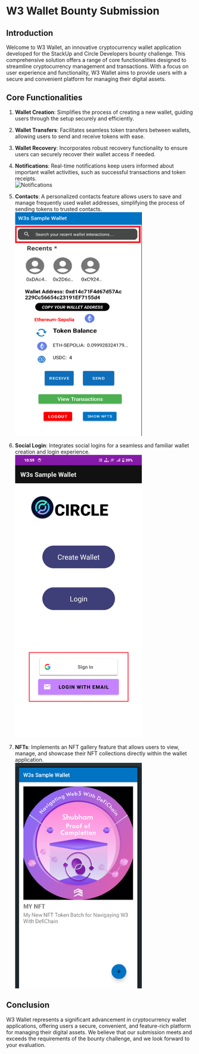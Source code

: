 # W3 Wallet Bounty Submission

## Introduction
Welcome to W3 Wallet, an innovative cryptocurrency wallet application developed for the StackUp and Circle Developers bounty challenge. This comprehensive solution offers a range of core functionalities designed to streamline cryptocurrency management and transactions. With a focus on user experience and functionality, W3 Wallet aims to provide users with a secure and convenient platform for managing their digital assets.

## Core Functionalities
1. **Wallet Creation**: Simplifies the process of creating a new wallet, guiding users through the setup securely and efficiently.
2. **Wallet Transfers**: Facilitates seamless token transfers between wallets, allowing users to send and receive tokens with ease.
3. **Wallet Recovery**: Incorporates robust recovery functionality to ensure users can securely recover their wallet access if needed.


1. **Notifications**: Real-time notifications keep users informed about important wallet activities, such as successful transactions and token receipts.  
   ![Notifications](notification_image.png)

2. **Contacts**: A personalized contacts feature allows users to save and manage frequently used wallet addresses, simplifying the process of sending tokens to trusted contacts.  
    <img src="./images/contact.png" alt="Notifications" width="340" height="600">

4. **Social Login**: Integrates social logins for a seamless and familiar wallet creation and login experience.  
   ![Social Login](./images/mainLOgin.png)

6. **NFTs**: Implements an NFT gallery feature that allows users to view, manage, and showcase their NFT collections directly within the wallet application.  
   ![NFTs](./images/nft.png)
## Conclusion
W3 Wallet represents a significant advancement in cryptocurrency wallet applications, offering users a secure, convenient, and feature-rich platform for managing their digital assets. We believe that our submission meets and exceeds the requirements of the bounty challenge, and we look forward to your evaluation.

